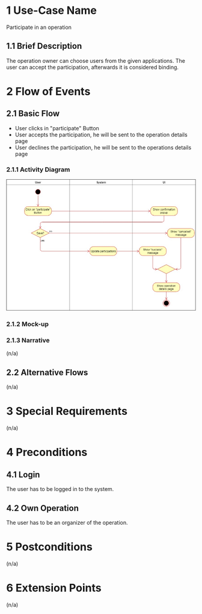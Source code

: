 # 1 Use-Case Name
Participate in an operation

## 1.1 Brief Description
The operation owner can choose users from the given applications. The user can accept the participation, afterwards it is considered binding.

# 2 Flow of Events
## 2.1 Basic Flow
- User clicks in "participate" Button
- User accepts the participation, he will be sent to the operation details page
- User declines the participation, he will be sent to the operations details page


### 2.1.1 Activity Diagram
![Start Operation Activity Diagram](../Diagrams/UCs/Participate.jpg)

### 2.1.2 Mock-up


### 2.1.3 Narrative
(n/a)

## 2.2 Alternative Flows
(n/a)

# 3 Special Requirements
(n/a)

# 4 Preconditions
## 4.1 Login
The user has to be logged in to the system.
## 4.2 Own Operation
The user has to be an organizer of the operation.
# 5 Postconditions
(n/a)
 
# 6 Extension Points
(n/a)
